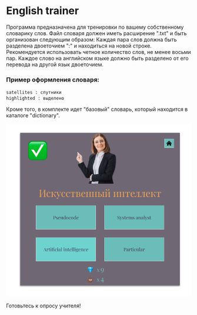 # English trainer

Программа предназначена для тренировки по вашему собственному словарику слов. Файл словаря должен иметь расширение ".txt" и быть организован следующим образом: Каждая пара слов должна быть разделена двоеточием ":" и находиться на новой строке. Рекомендуется использовать четное количество слов, не менее восьми пар. Каждое слово на английском языке должно быть разделено от его перевода на другой язык двоеточием.

### Пример оформления словаря:

```
satellites : спутники
highlighted : выделено
```

Кроме того, в комплекте идет "базовый" словарь, который находится в каталоге "dictionary".

![image info](./image/screenshot.png)

Готовьтесь к опросу учителя!
